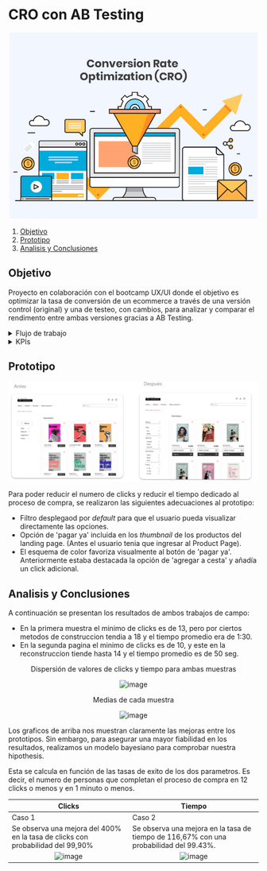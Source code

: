 # CRO con AB Testing

<p align="center">
  <img src="https://github.com/Anton-Utray/CRO/blob/main/IMG/Portada-CRO.jpg" alt="Portada" width="500">
</p>


1. [Objetivo](#objetivo)
2. [Prototipo](#prototipo)
3. [Analisis y Conclusiones](#analisis)



## Objetivo

Proyecto en colaboración con el bootcamp UX/UI donde el objetivo es optimizar la tasa de conversión de un ecommerce a través de una versión control (original) y una de testeo, con cambios, para analizar y comparar el rendimento entre ambas versiones gracias a AB Testing.

<details>
<summary>Flujo de trabajo</summary>
<br>

 - UX/UI presenta el prototipo de su pagina web al equipo de data. En nuestro caso se trata de una pagina web de venta de libros Altamerea. 
 - Data salimos a recopilar datos de uso, preguntando a voluntarios de probar el prototipo. 
    - Se pregunta a los voluntarios: 
        - Buscar los libros de la categoria femenina
        - Dentro de la categoria femenina encontrar los que corresponden a tapa dura
        - Encontrar el libro de Michelle Obama y completar el checkout. 
    - Nos encargamos de medir: el tiempo en realizar diversas acciones.
    - Clicks totales vs clicks utiles.
    - Comentarios de tipo general que nos den *feedback* general.
- Reunion entre ambos equipos para retroalimentar y decidir sobre los cambios a efectuar para la versión control. 
- Segunda recopilación de datos de campo. 
- Alimentación de datos al sistema para medir y cuantificar las mejoras. 

</details>

<details>
<summary>KPIs</summary>
<br>

El objetivo es optimizar la tasa de clicks utiles vs clicks totales en el proceso de compra. 

De igual manera tenemos como objetivo reducir la media de tiempo para finalizar la compra. 

Para tal efecto, definimos los siguientes KPIs como objetivo:

 - Tasa de clicks optima para realizar compra: 12
 - Tiempo para realizar checkout: 1 minuto. 

 Estos KPIS luego nos van a servir a la hora de categorizar los resultados (True/False) para efectuar un modelo bayesiano. 

</details>

## Prototipo

<p align="center">
  <img src="https://github.com/Anton-Utray/CRO/blob/main/IMG/cambios%20web.png" alt="Cambios" width="800">
</p>

Para poder reducir el numero de clicks y reducir el tiempo dedicado al proceso de compra, se realizaron las siguientes adecuaciones al prototipo:

  - Filtro desplegaod por *default* para que el usuario pueda visualizar directamente las opciones.
  - Opción de 'pagar ya' incluida en los *thumbnail* de los productos del landing page. (Antes el usuario tenia que ingresar al Product Page).
  - El esquema de color favoriza visualmente al botón de 'pagar ya'. Anteriormente estaba destacada la opción de 'agregar a cesta' y añadía un click adicional.


## Analisis y Conclusiones

A continuación se presentan los resultados de ambos trabajos de campo:

- En la primera muestra el minimo de clicks es de 13, pero por ciertos metodos de construccion tendia a 18 y el tiempo promedio era de 1:30.
- En la segunda pagina el minimo de clicks es de 10, y este en la reconstruccion tiende hasta 14 y el tiempo promedio es de 50 seg. 

</div>
<div align="center">
  Dispersión de valores de clicks y tiempo para ambas muestras
  
  ![image](https://github.com/joeSL-ms/proye/assets/127346073/590e48b6-dd3b-41df-91ee-e3502f26c00b)
  
  Medias de cada muestra
  
  ![image](https://github.com/joeSL-ms/proye/assets/127346073/cded53a4-8422-4531-aa3e-045fce8bffe9)
</div>
<div>

  Los graficos de arriba nos muestran claramente las mejoras entre los prototipos. Sin embargo, para asegurar una mayor fiabilidad en los resultados, realizamos un modelo bayesiano para comprobar nuestra hipothesis. 

Esta se calcula en función de las tasas de exito de los dos parametros. Es decir, el numero de personas que completan el proceso de compra en 12 clicks o menos y en 1 minuto o menos. 

| Clicks | Tiempo |
| --------- | --------- |
| Caso 1 | Caso 2 |
|Se observa una mejora del 400% en la tasa de clicks con probabilidad del 99,90% | Se observa una mejora en la tasa de tiempo de 116,67%  con una probabilidad del 99.43%.  |
| <div align="center" colspan="2"> ![image](https://github.com/joeSL-ms/proye/assets/127346073/af1933f5-c203-4873-a0b0-5c83badce8a2)</div> | <div align="center"> ![image](https://github.com/joeSL-ms/proye/assets/127346073/284b07c1-bbac-47ee-854a-09749ab21411)</div> |
  </div>
